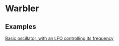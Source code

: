 # Warbler

## Examples

[Basic oscillator, with an LFO controlling its frequency](https://codewarbler.github.io/warbler/0.1/?d=N4IglgJiBcIIwCYDMBPApgZxAGhBAhgC74ygDGA9hGjCAPR0AEAMmAEYBO%20HYmj%20AN3xgANvjYi00RgBUKAOzQA6AFYZGcACxKA7Lp3ZZC-CNXrtANiUBWQ8yr4MAC0ba4ehHAA68nw0YAQo5gZIwUGGSiYoQUHIYA7mCELvjyLABiAPKMlPKEHBQiImDyAOaMSeoAZhxoAI4ArmjyZChKPj6ShGERjAC8jIrxRopKmRFRRLEAFACUANw%204WRKAoUNALbKQiJN-YwAtHAADPOM-gBKaBANZGiMa7tbjGwoGseM1JFsaCIY7fJlkoMMQOIQ5otfPJ-ABlZoQfgNCBgCiMGoUDY9SJFKYcRgxfFOe4UBqEAAOpMY03wAGt8J9MIQSkQUfJZgCgTEACKM5lMhQQjrQpgAWVp91SGWyqQRuUUZG6SXxqOSxImOJiHAA5NVao1mq0AZ00N0RFUKOk9ftjjYzrCyWhrvxdfUmi03iVGAAJABeSg0vv6AzgORQZEkjAdeIwaFyEABXUYGxKlvq%20xOp2N3Q2%20AAHqm6vsABzHTPyRNm1EDIYjZTMLLTSsFwzJ%20TNpN5gsLTrm4Gg8HdqH%20ADCCnl3VVUuVhLV2OisR1aL1bsNPYoSjlsfBQJqroNKEHOBATMIkloAFU8klJAiqqIaLgCIQTWAtjA4BZNBYkAhPEWEDoP64MUnDcCgABy%20BvrAcijGoIAAL4IUAA)
